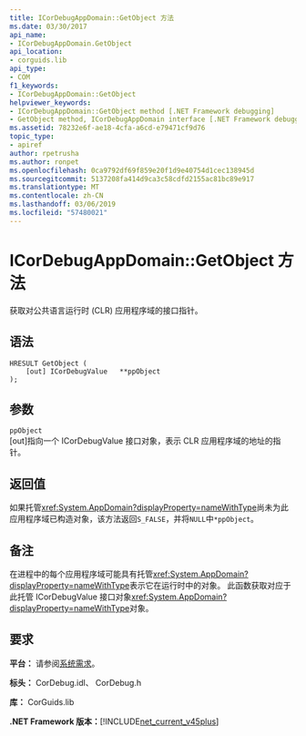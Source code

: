 ```yaml
---
title: ICorDebugAppDomain::GetObject 方法
ms.date: 03/30/2017
api_name:
- ICorDebugAppDomain.GetObject
api_location:
- corguids.lib
api_type:
- COM
f1_keywords:
- ICorDebugAppDomain::GetObject
helpviewer_keywords:
- ICorDebugAppDomain::GetObject method [.NET Framework debugging]
- GetObject method, ICorDebugAppDomain interface [.NET Framework debugging]
ms.assetid: 78232e6f-ae18-4cfa-a6cd-e79471cf9d76
topic_type:
- apiref
author: rpetrusha
ms.author: ronpet
ms.openlocfilehash: 0ca9792df69f859e20f1d9e40754d1cec138945d
ms.sourcegitcommit: 5137208fa414d9ca3c58cdfd2155ac81bc89e917
ms.translationtype: MT
ms.contentlocale: zh-CN
ms.lasthandoff: 03/06/2019
ms.locfileid: "57480021"
---
```

# <a name="icordebugappdomaingetobject-method"></a>ICorDebugAppDomain::GetObject 方法
获取对公共语言运行时 (CLR) 应用程序域的接口指针。  
  
## <a name="syntax"></a>语法  
  
```  
HRESULT GetObject (  
    [out] ICorDebugValue   **ppObject  
);  
```  
  
## <a name="parameters"></a>参数  
 `ppObject`  
 [out]指向一个 ICorDebugValue 接口对象，表示 CLR 应用程序域的地址的指针。  
  
## <a name="return-value"></a>返回值  
 如果托管<xref:System.AppDomain?displayProperty=nameWithType>尚未为此应用程序域已构造对象，该方法返回`S_FALSE`，并将`NULL`中`*ppObject`。  
  
## <a name="remarks"></a>备注  
 在进程中的每个应用程序域可能具有托管<xref:System.AppDomain?displayProperty=nameWithType>表示它在运行时中的对象。 此函数获取对应于此托管 ICorDebugValue 接口对象<xref:System.AppDomain?displayProperty=nameWithType>对象。  
  
## <a name="requirements"></a>要求  
 **平台：** 请参阅[系统需求](../../../../docs/framework/get-started/system-requirements.md)。  
  
 **标头：** CorDebug.idl、 CorDebug.h  
  
 **库：** CorGuids.lib  
  
 **.NET Framework 版本：**[!INCLUDE[net_current_v45plus](../../../../includes/net-current-v45plus-md.md)]
